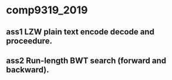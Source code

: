# comp9319_2019
## ass1 LZW plain text encode decode and proceedure.
## ass2 Run-length BWT search (forward and backward).
